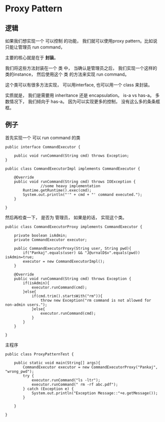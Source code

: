 # Proxy Pattern

## 逻辑
如果我们想实现一个 可以控制 的功能， 我们就可以使用proxy pattern。比如说 只能让管理员 run command， 

主要的核心就是在于 **封装**。

我们将这些方法封装在一个 类 中， 当确认是管理员之后， 我们实现一个这样的类的instance， 然后使用这个 类 的方法来实现 run command。

这个类可以有很多方法实现， 可以用interface, 也可以用一个 class 来封装。

实质就是， 我们是需要用 inheritance 还是 encapsulation。 is-a vs has-a。 多数情况下， 我们倾向于 has-a。 因为可以实现更多的控制， 没有这么多的条条框框。

## 例子
首先实现一个 可以 run command 的类

```
public interface CommandExecutor {

	public void runCommand(String cmd) throws Exception;
}

public class CommandExecutorImpl implements CommandExecutor {

	@Override
	public void runCommand(String cmd) throws IOException {
                //some heavy implementation
		Runtime.getRuntime().exec(cmd);
		System.out.println("'" + cmd + "' command executed.");
	}

}
```

然后再检查一下， 是否为 管理员， 如果是的话， 实现这个类。

```
public class CommandExecutorProxy implements CommandExecutor {

	private boolean isAdmin;
	private CommandExecutor executor;
	
	public CommandExecutorProxy(String user, String pwd){
		if("Pankaj".equals(user) && "J@urnalD$v".equals(pwd)) isAdmin=true;
		executor = new CommandExecutorImpl();
	}
	
	@Override
	public void runCommand(String cmd) throws Exception {
		if(isAdmin){
			executor.runCommand(cmd);
		}else{
			if(cmd.trim().startsWith("rm")){
				throw new Exception("rm command is not allowed for non-admin users.");
			}else{
				executor.runCommand(cmd);
			}
		}
	}

}
```

主程序

```
public class ProxyPatternTest {

	public static void main(String[] args){
		CommandExecutor executor = new CommandExecutorProxy("Pankaj", "wrong_pwd");
		try {
			executor.runCommand("ls -ltr");
			executor.runCommand(" rm -rf abc.pdf");
		} catch (Exception e) {
			System.out.println("Exception Message::"+e.getMessage());
		}
		
	}

}
```
